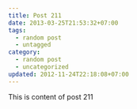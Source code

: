 ```yaml
---
title: Post 211
date: 2013-03-25T21:53:32+07:00
tags:
  - random post
  - untagged
category:
  - random post
  - uncategorized
updated: 2012-11-24T22:18:08+07:00
---
```

This is content of post 211